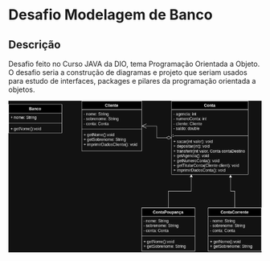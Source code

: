 # Desafio Modelagem de Banco

## Descrição

Desafio feito no Curso JAVA da DIO, tema Programação Orientada a Objeto.
O desafio seria a construção de diagramas e projeto que seriam usados para estudo de interfaces, packages e pilares da programação orientada a objetos. 

![UML](/docs/diagrama_banco.drawio.png)
